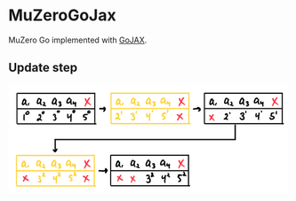 # MuZeroGoJax

MuZero Go implemented with [GoJAX](https://github.com/aigagror/GoJAX).

## Update step

![update step diagram](images/update_embed.png)

